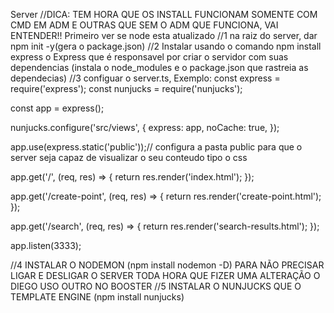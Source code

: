 
Server
//DICA:  TEM HORA QUE OS INSTALL FUNCIONAM SOMENTE COM CMD EM ADM E OUTRAS QUE SEM O ADM QUE FUNCIONA, VAI ENTENDER!!
Primeiro ver se node esta atualizado
//1
na raiz do server, dar npm init -y(gera o package.json)
//2
Instalar usando o comando npm install express o Express que é responsavel por criar o servidor com suas dependencias (instala o node_modules e o package.json que rastreia as dependecias)
//3
configuar o server.ts, 
Exemplo:
const express = require('express'); 
const nunjucks = require('nunjucks');

const app = express();

nunjucks.configure('src/views', {
  express: app,
  noCache: true,
});

app.use(express.static('public'));// configura a pasta public para que o server seja capaz de visualizar o seu conteudo tipo o css

app.get('/', (req, res) => {
  return res.render('index.html');
});

app.get('/create-point', (req, res) => {
  return res.render('create-point.html');
});

app.get('/search', (req, res) => {
  return res.render('search-results.html');
});

app.listen(3333);

//4 INSTALAR O NODEMON (npm install nodemon -D) PARA NÃO PRECISAR LIGAR E DESLIGAR O SERVER TODA HORA QUE FIZER UMA ALTERAÇÃO O DIEGO USO OUTRO NO BOOSTER 
//5 INSTALAR O NUNJUCKS QUE O TEMPLATE ENGINE (npm install nunjucks) 